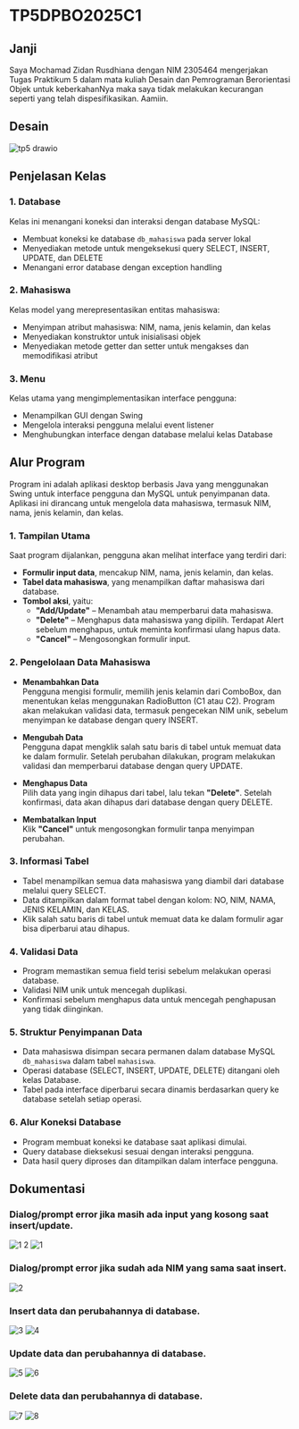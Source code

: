 # TP5DPBO2025C1
 
## Janji
Saya Mochamad Zidan Rusdhiana dengan NIM 2305464 mengerjakan Tugas Praktikum 5 dalam mata kuliah Desain dan Pemrograman Berorientasi Objek untuk keberkahanNya maka saya tidak melakukan kecurangan seperti yang telah dispesifikasikan. Aamiin.

## Desain
![tp5 drawio](https://github.com/user-attachments/assets/3a5b4ba4-4fa4-4037-8143-2df169f475d6)

## Penjelasan Kelas

### 1. Database
Kelas ini menangani koneksi dan interaksi dengan database MySQL:
- Membuat koneksi ke database `db_mahasiswa` pada server lokal
- Menyediakan metode untuk mengeksekusi query SELECT, INSERT, UPDATE, dan DELETE
- Menangani error database dengan exception handling

### 2. Mahasiswa
Kelas model yang merepresentasikan entitas mahasiswa:
- Menyimpan atribut mahasiswa: NIM, nama, jenis kelamin, dan kelas
- Menyediakan konstruktor untuk inisialisasi objek
- Menyediakan metode getter dan setter untuk mengakses dan memodifikasi atribut

### 3. Menu
Kelas utama yang mengimplementasikan interface pengguna:
- Menampilkan GUI dengan Swing
- Mengelola interaksi pengguna melalui event listener
- Menghubungkan interface dengan database melalui kelas Database

## Alur Program  
Program ini adalah aplikasi desktop berbasis Java yang menggunakan Swing untuk interface pengguna dan MySQL untuk penyimpanan data. Aplikasi ini dirancang untuk mengelola data mahasiswa, termasuk NIM, nama, jenis kelamin, dan kelas.

### 1. Tampilan Utama  
Saat program dijalankan, pengguna akan melihat interface yang terdiri dari:  
- **Formulir input data**, mencakup NIM, nama, jenis kelamin, dan kelas.  
- **Tabel data mahasiswa**, yang menampilkan daftar mahasiswa dari database.  
- **Tombol aksi**, yaitu:  
  - **"Add/Update"** – Menambah atau memperbarui data mahasiswa.  
  - **"Delete"** – Menghapus data mahasiswa yang dipilih. Terdapat Alert sebelum menghapus, untuk meminta konfirmasi ulang hapus data.
  - **"Cancel"** – Mengosongkan formulir input.  

### 2. Pengelolaan Data Mahasiswa  
- **Menambahkan Data**  
  Pengguna mengisi formulir, memilih jenis kelamin dari ComboBox, dan menentukan kelas menggunakan RadioButton (C1 atau C2). Program akan melakukan validasi data, termasuk pengecekan NIM unik, sebelum menyimpan ke database dengan query INSERT.
  
- **Mengubah Data**  
  Pengguna dapat mengklik salah satu baris di tabel untuk memuat data ke dalam formulir. Setelah perubahan dilakukan, program melakukan validasi dan memperbarui database dengan query UPDATE.
  
- **Menghapus Data**  
  Pilih data yang ingin dihapus dari tabel, lalu tekan **"Delete"**. Setelah konfirmasi, data akan dihapus dari database dengan query DELETE.
  
- **Membatalkan Input**  
  Klik **"Cancel"** untuk mengosongkan formulir tanpa menyimpan perubahan.  

### 3. Informasi Tabel  
- Tabel menampilkan semua data mahasiswa yang diambil dari database melalui query SELECT.
- Data ditampilkan dalam format tabel dengan kolom: NO, NIM, NAMA, JENIS KELAMIN, dan KELAS.
- Klik salah satu baris di tabel untuk memuat data ke dalam formulir agar bisa diperbarui atau dihapus.  

### 4. Validasi Data
- Program memastikan semua field terisi sebelum melakukan operasi database.
- Validasi NIM unik untuk mencegah duplikasi.
- Konfirmasi sebelum menghapus data untuk mencegah penghapusan yang tidak diinginkan.

### 5. Struktur Penyimpanan Data  
- Data mahasiswa disimpan secara permanen dalam database MySQL `db_mahasiswa` dalam tabel `mahasiswa`.
- Operasi database (SELECT, INSERT, UPDATE, DELETE) ditangani oleh kelas Database.
- Tabel pada interface diperbarui secara dinamis berdasarkan query ke database setelah setiap operasi.

### 6. Alur Koneksi Database
- Program membuat koneksi ke database saat aplikasi dimulai.
- Query database dieksekusi sesuai dengan interaksi pengguna.
- Data hasil query diproses dan ditampilkan dalam interface pengguna.

## Dokumentasi
### Dialog/prompt error jika masih ada input yang kosong saat insert/update.
![1 2](https://github.com/user-attachments/assets/52ea8ee2-0467-4fde-b271-e7399ee74d4c)
![1](https://github.com/user-attachments/assets/93ec1a4b-8863-495b-90db-6061edafe85c)

### Dialog/prompt error jika sudah ada NIM yang sama saat insert.
![2](https://github.com/user-attachments/assets/c609b18d-e028-4739-968a-bc736c5edb35)

### Insert data dan perubahannya di database.
![3](https://github.com/user-attachments/assets/3bf7ce85-8064-4179-8a73-63caf653504c)
![4](https://github.com/user-attachments/assets/0f259fef-16c2-4370-87fa-76a4b5fd12ea)

### Update data dan perubahannya di database.
![5](https://github.com/user-attachments/assets/dc37ea1b-045f-46df-923f-b8ded7b508ed)
![6](https://github.com/user-attachments/assets/1978a33b-1b13-4b63-b0fc-58f46ea8ffc6)

### Delete data dan perubahannya di database.
![7](https://github.com/user-attachments/assets/df1ae5cf-2f66-4a4a-b711-7dae66683ec1)
![8](https://github.com/user-attachments/assets/376f8bdd-56e0-40da-a791-83f9f17be8e5)
